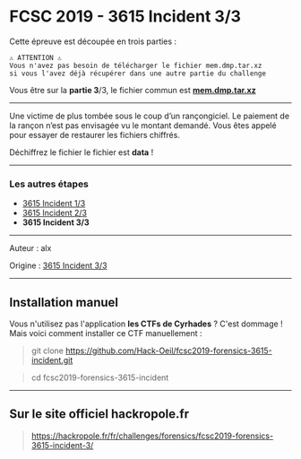 # FCSC 2019 - 3615 Incident 3/3


Cette épreuve est découpée en trois parties :

```
⚠️ ATTENTION ⚠️
Vous n'avez pas besoin de télécharger le fichier mem.dmp.tar.xz
si vous l'avez déjà récupérer dans une autre partie du challenge
```

Vous être sur la **partie 3**/3, le fichier commun est **[mem.dmp.tar.xz](https://hackropole.fr/filer/fcsc2019-forensics-3615-incident/public_filer/mem.dmp.tar.xz)**

------------

Une victime de plus tombée sous le coup d’un rançongiciel. Le paiement de la rançon n’est pas envisagée vu le montant demandé. Vous êtes appelé pour essayer de restaurer les fichiers chiffrés.

Déchiffrez le fichier le fichier est **data** !



------------
### Les autres étapes

- [3615 Incident 1/3](README_1_3.md)
- [3615 Incident 2/3](README_2_3.md)
- **3615 Incident 3/3**


------------

Auteur : alx

Origine : [3615 Incident 3/3](https://hackropole.fr/fr/challenges/forensics/fcsc2019-forensics-3615-incident-3/)



------------

## Installation manuel
Vous n'utilisez pas l'application **les CTFs de Cyrhades** ? C'est dommage !
Mais voici comment installer ce CTF manuellement :

> git clone https://github.com/Hack-Oeil/fcsc2019-forensics-3615-incident.git

> cd fcsc2019-forensics-3615-incident


------------

## Sur le site officiel hackropole.fr
> https://hackropole.fr/fr/challenges/forensics/fcsc2019-forensics-3615-incident-3/